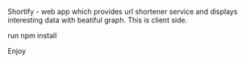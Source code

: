 

Shortify - web app which provides url shortener service and displays interesting data with beatiful graph. This is client side.

run npm install

Enjoy
